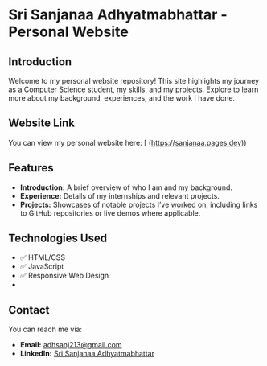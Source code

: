 # Sri Sanjanaa Adhyatmabhattar - Personal Website

## Introduction

Welcome to my personal website repository! This site highlights my journey as a Computer Science student, my skills, and my projects. Explore to learn more about my background, experiences, and the work I have done.

## Website Link

You can view my personal website here: [ [(https://sanjanaa.pages.dev)](https://sanjanaa.pages.dev))

## Features

- **Introduction:** A brief overview of who I am and my background.
- **Experience:** Details of my internships and relevant projects.
- **Projects:** Showcases of notable projects I’ve worked on, including links to GitHub repositories or live demos where applicable.

## Technologies Used

- ✅ HTML/CSS
- ✅ JavaScript
- ✅ Responsive Web Design
- 
## Contact

You can reach me via:
- **Email:** [adhsanj213@gmail.com](mailto:adhsanj213@gmail.com)
- **LinkedIn:** [Sri Sanjanaa Adhyatmabhattar](https://www.linkedin.com/in/sri-sanjanaa-adhyatmabhattar)

